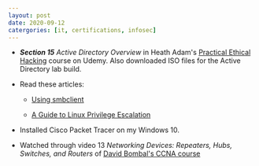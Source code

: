 ```yaml
---
layout: post
date: 2020-09-12
catergories: [it, certifications, infosec]
---
```


- ***Section 15*** *Active Directory Overview* in Heath Adam's [Practical Ethical Hacking](https://www.udemy.com/course/practical-ethical-hacking/) course
on Udemy. Also downloaded ISO files for the Active Directory lab build.  

- Read these articles:

	- [Using smbclient](http://www.learnlinux.org.za/courses/build/net-admin/ch08s02.html)

	- [A Guide to Linux Privilege Escalation](https://payatu.com/guide-linux-privilege-escalation)

- Installed Cisco Packet Tracer on my Windows 10.

- Watched through video 13 *Networking Devices: Repeaters, Hubs, Switches,
  and Routers* of [David Bombal's CCNA
course](https://www.udemy.com/course/cisco-ccent-icnd1-100-105-complete-course-sims-and-gns3/?utm_source=adwords&utm_medium=udemyads&utm_campaign=CiscoCCNA_v.PROF_la.EN_cc.US_ti.5044&utm_content=deal4584&utm_term=_._ag_82041673404_._ad_436603255105_._kw__._de_c_._dm__._pl__._ti_dsa-774930035889_._li_1013406_._pd__._&matchtype=b&gclid=Cj0KCQjwhvf6BRCkARIsAGl1GGgsblfqRYDVCwp2BT9hUIqnLz4oxM8zueIhg7qXJzgj_z9Q0RBSbGQaAuiuEALw_wcB)
